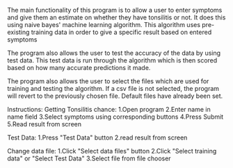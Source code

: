 The main functionality of this program is to allow a user to enter symptoms and give them an estimate on whether they have tonsilitis or not.
It does this using naive bayes' machine learning algorithm. This algorithm uses pre-existing training data in order to give a specific result based on entered symptoms

The program also allows the user to test the accuracy of the data by using test data. This test data is run through the algorithm which is then scored based on how many accurate predictions it made.


The program also allows the user to select the files which are used for training and testing the algorithm. If a csv file is not selected, the program will revert to the previously chosen file.
Default files have already been set.

Instructions:
  Getting Tonsilitis chance:
    1.Open program 
    2.Enter name in name field
    3.Select symptoms using corresponding buttons
    4.Press Submit
    5.Read result from screen
   
  Test Data:
    1.Press "Test Data" button
    2.read result from screen
    
  Change data file:
    1.Click "Select data files" button
    2.Click "Select training data" or "Select Test Data"
    3.Select file from file chooser
